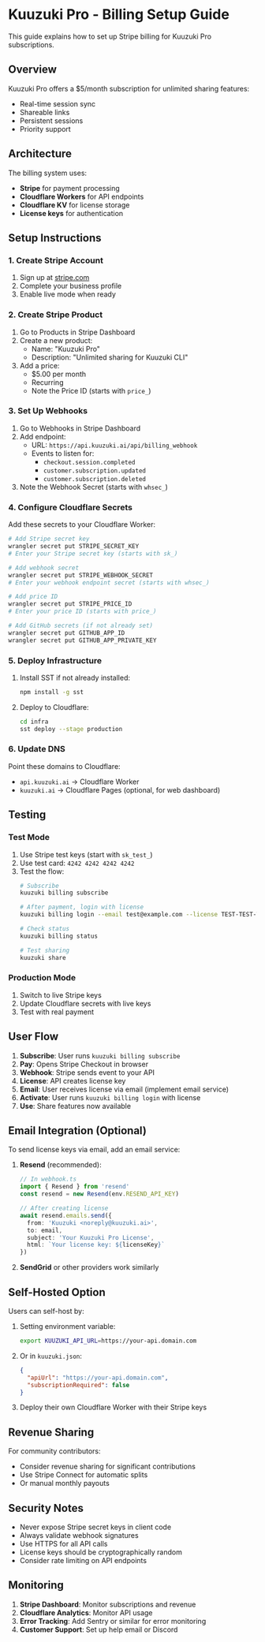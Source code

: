 # Kuuzuki Pro - Billing Setup Guide

This guide explains how to set up Stripe billing for Kuuzuki Pro subscriptions.

## Overview

Kuuzuki Pro offers a $5/month subscription for unlimited sharing features:
- Real-time session sync
- Shareable links
- Persistent sessions
- Priority support

## Architecture

The billing system uses:
- **Stripe** for payment processing
- **Cloudflare Workers** for API endpoints
- **Cloudflare KV** for license storage
- **License keys** for authentication

## Setup Instructions

### 1. Create Stripe Account

1. Sign up at [stripe.com](https://stripe.com)
2. Complete your business profile
3. Enable live mode when ready

### 2. Create Stripe Product

1. Go to Products in Stripe Dashboard
2. Create a new product:
   - Name: "Kuuzuki Pro"
   - Description: "Unlimited sharing for Kuuzuki CLI"
3. Add a price:
   - $5.00 per month
   - Recurring
   - Note the Price ID (starts with `price_`)

### 3. Set Up Webhooks

1. Go to Webhooks in Stripe Dashboard
2. Add endpoint:
   - URL: `https://api.kuuzuki.ai/api/billing_webhook`
   - Events to listen for:
     - `checkout.session.completed`
     - `customer.subscription.updated`
     - `customer.subscription.deleted`
3. Note the Webhook Secret (starts with `whsec_`)

### 4. Configure Cloudflare Secrets

Add these secrets to your Cloudflare Worker:

```bash
# Add Stripe secret key
wrangler secret put STRIPE_SECRET_KEY
# Enter your Stripe secret key (starts with sk_)

# Add webhook secret
wrangler secret put STRIPE_WEBHOOK_SECRET
# Enter your webhook endpoint secret (starts with whsec_)

# Add price ID
wrangler secret put STRIPE_PRICE_ID
# Enter your price ID (starts with price_)

# Add GitHub secrets (if not already set)
wrangler secret put GITHUB_APP_ID
wrangler secret put GITHUB_APP_PRIVATE_KEY
```

### 5. Deploy Infrastructure

1. Install SST if not already installed:
   ```bash
   npm install -g sst
   ```

2. Deploy to Cloudflare:
   ```bash
   cd infra
   sst deploy --stage production
   ```

### 6. Update DNS

Point these domains to Cloudflare:
- `api.kuuzuki.ai` → Cloudflare Worker
- `kuuzuki.ai` → Cloudflare Pages (optional, for web dashboard)

## Testing

### Test Mode

1. Use Stripe test keys (start with `sk_test_`)
2. Use test card: `4242 4242 4242 4242`
3. Test the flow:
   ```bash
   # Subscribe
   kuuzuki billing subscribe
   
   # After payment, login with license
   kuuzuki billing login --email test@example.com --license TEST-TEST-TEST-TEST
   
   # Check status
   kuuzuki billing status
   
   # Test sharing
   kuuzuki share
   ```

### Production Mode

1. Switch to live Stripe keys
2. Update Cloudflare secrets with live keys
3. Test with real payment

## User Flow

1. **Subscribe**: User runs `kuuzuki billing subscribe`
2. **Pay**: Opens Stripe Checkout in browser
3. **Webhook**: Stripe sends event to your API
4. **License**: API creates license key
5. **Email**: User receives license via email (implement email service)
6. **Activate**: User runs `kuuzuki billing login` with license
7. **Use**: Share features now available

## Email Integration (Optional)

To send license keys via email, add an email service:

1. **Resend** (recommended):
   ```typescript
   // In webhook.ts
   import { Resend } from 'resend'
   const resend = new Resend(env.RESEND_API_KEY)
   
   // After creating license
   await resend.emails.send({
     from: 'Kuuzuki <noreply@kuuzuki.ai>',
     to: email,
     subject: 'Your Kuuzuki Pro License',
     html: `Your license key: ${licenseKey}`
   })
   ```

2. **SendGrid** or other providers work similarly

## Self-Hosted Option

Users can self-host by:

1. Setting environment variable:
   ```bash
   export KUUZUKI_API_URL=https://your-api.domain.com
   ```

2. Or in `kuuzuki.json`:
   ```json
   {
     "apiUrl": "https://your-api.domain.com",
     "subscriptionRequired": false
   }
   ```

3. Deploy their own Cloudflare Worker with their Stripe keys

## Revenue Sharing

For community contributors:
- Consider revenue sharing for significant contributions
- Use Stripe Connect for automatic splits
- Or manual monthly payouts

## Security Notes

- Never expose Stripe secret keys in client code
- Always validate webhook signatures
- Use HTTPS for all API calls
- License keys should be cryptographically random
- Consider rate limiting on API endpoints

## Monitoring

1. **Stripe Dashboard**: Monitor subscriptions and revenue
2. **Cloudflare Analytics**: Monitor API usage
3. **Error Tracking**: Add Sentry or similar for error monitoring
4. **Customer Support**: Set up help email or Discord